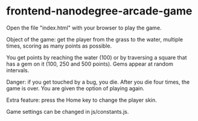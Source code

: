 frontend-nanodegree-arcade-game
===============================

Open the file "index.html" with your browser to play the game.

Object of the game: get the player from the grass to the water,
multiple times, scoring as many points as possible.

You get points by reaching the water (100) or by traversing
a square that has a gem on it (100, 250 and 500 points).
Gems appear at random intervals.

Danger: if you get touched by a bug, you die. After you die
four times, the game is over. You are given the option of
playing again.

Extra feature: press the Home key to change the player skin.

Game settings can be changed in js/constants.js.